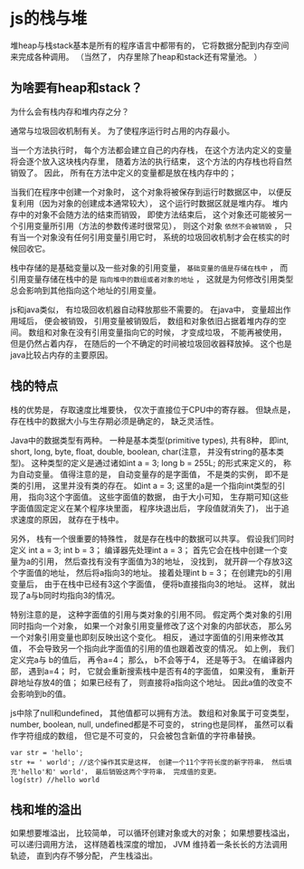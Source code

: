 # js的栈与堆

堆heap与栈stack基本是所有的程序语言中都带有的， 它将数据分配到内存空间来完成各种调用。 （当然了， 内存里除了heap和stack还有常量池。 ）

## 为啥要有heap和stack？ 

为什么会有栈内存和堆内存之分？ 

通常与垃圾回收机制有关。 为了使程序运行时占用的内存最小。 

当一个方法执行时， 每个方法都会建立自己的内存栈， 在这个方法内定义的变量将会逐个放入这块栈内存里， 随着方法的执行结束， 这个方法的内存栈也将自然销毁了。 因此， 所有在方法中定义的变量都是放在栈内存中的； 

当我们在程序中创建一个对象时， 这个对象将被保存到运行时数据区中， 以便反复利用（因为对象的创建成本通常较大）， 这个运行时数据区就是堆内存。 堆内存中的对象不会随方法的结束而销毁， 即使方法结束后， 这个对象还可能被另一个引用变量所引用（方法的参数传递时很常见）， 则这个对象 `依然不会被销毁` ， 只有当一个对象没有任何引用变量引用它时， 系统的垃圾回收机制才会在核实的时候回收它。 

栈中存储的是基础变量以及一些对象的引用变量， `基础变量的值是存储在栈中` ， 而引用变量存储在栈中的是 `指向堆中的数组或者对象的地址` ， 这就是为何修改引用类型总会影响到其他指向这个地址的引用变量。 

js和java类似， 有垃圾回收机器自动释放那些不需要的。 在java中， 变量超出作用域后， 便会被销毁， 引用变量被销毁后， 数组和对象依旧占据着堆内存的空间。 数组和对象在没有引用变量指向它的时候， 才变成垃圾， 不能再被使用， 但是仍然占着内存， 在随后的一个不确定的时间被垃圾回收器释放掉。 这个也是java比较占内存的主要原因。 

## 栈的特点

栈的优势是， 存取速度比堆要快， 仅次于直接位于CPU中的寄存器。 但缺点是， 存在栈中的数据大小与生存期必须是确定的， 缺乏灵活性。 

Java中的数据类型有两种。 一种是基本类型(primitive types), 共有8种， 即int, short, long, byte, float, double, boolean, char(注意， 并没有string的基本类型)。 这种类型的定义是通过诸如int a = 3; long b = 255L; 的形式来定义的， 称为自动变量。 值得注意的是， 自动变量存的是字面值， 不是类的实例， 即不是类的引用， 这里并没有类的存在。 如int a = 3; 这里的a是一个指向int类型的引用， 指向3这个字面值。 这些字面值的数据， 由于大小可知， 生存期可知(这些字面值固定定义在某个程序块里面， 程序块退出后， 字段值就消失了)， 出于追求速度的原因， 就存在于栈中。 

另外， 栈有一个很重要的特殊性， 就是存在栈中的数据可以共享。 假设我们同时定义
int a = 3; int b = 3； 编译器先处理int a = 3； 首先它会在栈中创建一个变量为a的引用， 然后查找有没有字面值为3的地址， 没找到， 就开辟一个存放3这个字面值的地址， 然后将a指向3的地址。 接着处理int b = 3； 在创建完b的引用变量后， 由于在栈中已经有3这个字面值， 便将b直接指向3的地址。 这样， 就出现了a与b同时均指向3的情况。 

特别注意的是， 这种字面值的引用与类对象的引用不同。 假定两个类对象的引用同时指向一个对象， 如果一个对象引用变量修改了这个对象的内部状态， 那么另一个对象引用变量也即刻反映出这个变化。 相反， 通过字面值的引用来修改其值， 不会导致另一个指向此字面值的引用的值也跟着改变的情况。 如上例， 我们定义完a与 b的值后， 再令a=4； 那么， b不会等于4， 还是等于3。 在编译器内部， 遇到a=4； 时， 它就会重新搜索栈中是否有4的字面值， 如果没有， 重新开辟地址存放4的值； 如果已经有了， 则直接将a指向这个地址。 因此a值的改变不会影响到b的值。 

js中除了null和undefined， 其他值都可以拥有方法。 数组和对象属于可变类型， number, boolean, null, undefined都是不可变的， string也是同样， 虽然可以看作字符组成的数组， 但它是不可变的， 只会被包含新值的字符串替换。 

    var str = 'hello'; 
    str += ' world'; //这个操作其实是这样， 创建一个11个字符长度的新字符串， 然后填充'hello'和' world'， 最后销毁这两个字符串， 完成值的变更。 
    log(str) //hello world

## 栈和堆的溢出

如果想要堆溢出， 比较简单， 可以循环创建对象或大的对象； 
如果想要栈溢出， 可以递归调用方法， 这样随着栈深度的增加， JVM 维持着一条长长的方法调用轨迹， 直到内存不够分配， 产生栈溢出。 
